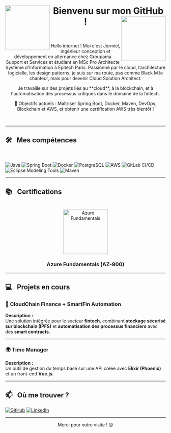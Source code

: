 <div>
  <h1 align="center">
    <img src="https://media.giphy.com/media/v1.Y2lkPTc5MGI3NjExaHdxNnk2YXdqM2N3eGV2bmp3eDNzOWF5NmZjOWM0dG1hMWJtMmZ1NiZlcD12MV9pbnRlcm5hbF9naWZfYnlfaWQmY3Q9Zw/BPJmthQ3YRwD6QqcVD/giphy.gif" width="140" align="left"/> 
      Bienvenu sur mon GitHub !
    <img src="https://media.giphy.com/media/v1.Y2lkPTc5MGI3NjExaHdxNnk2YXdqM2N3eGV2bmp3eDNzOWF5NmZjOWM0dG1hMWJtMmZ1NiZlcD12MV9pbnRlcm5hbF9naWZfYnlfaWQmY3Q9Zw/BPJmthQ3YRwD6QqcVD/giphy.gif" width="140" align="right"/> 
  </h1>   
</div>

<br>

<div align="center">
  <p>Hello internet ! Moi c'est Jermiel, ingénieur conception et développement en alternance chez Groupama Support et Services et étudiant en MSc Pro Architecte Système d'Information à Epitech Paris. Passionné par le cloud, l’architecture logicielle, les design patterns, je suis sur ma route, pas comme Black M le chanteur, mais pour devenir Cloud Solution Architect.</p>
  
  <p>Je travaille sur des projets liés au **cloud**, à la blockchain, et à l'automatisation des processus critiques dans le domaine de la fintech.</p>
  
  <p>🚀 Objectifs actuels : Maîtriser Spring Boot, Docker, Maven, DevOps, Blockchain et AWS, et obtenir une certification AWS très bientôt !</p>
</div>

<br>

---

<h2>🛠 &nbsp; Mes compétences</h2>
<br>
<p>
  <img alt="Java" src="https://img.shields.io/badge/Java-%23ED8B00.svg?style=for-the-badge&logo=java&logoColor=white" />
  <img alt="Spring Boot" src="https://img.shields.io/badge/Spring%20Boot-%236DB33F.svg?style=for-the-badge&logo=springboot&logoColor=white" />
  <img alt="Docker" src="https://img.shields.io/badge/-Docker-46a2f1?style=for-the-badge&logo=docker&logoColor=white" />
  <img alt="PostgreSQL" src="https://img.shields.io/badge/PostgreSQL-%23316192.svg?style=for-the-badge&logo=postgresql&logoColor=white" />
  <img alt="AWS" src="https://img.shields.io/badge/AWS-%23FF9900.svg?style=for-the-badge&logo=amazon-aws&logoColor=white" />
  <img alt="GitLab CI/CD" src="https://img.shields.io/badge/GitLab%20CI%2FCD-%23FC6D26.svg?style=for-the-badge&logo=gitlab&logoColor=white" />
  <img alt="Eclipse Modeling Tools" src="https://img.shields.io/badge/Eclipse%20Modeling%20Tools-%232C2255.svg?style=for-the-badge&logo=eclipse&logoColor=white" />
  <img alt="Maven" src="https://img.shields.io/badge/Apache%20Maven-C71A36?style=for-the-badge&logo=apache-maven&logoColor=white" />
</p>

---

<h2>📚 &nbsp; Certifications</h2>
<br>
<div align="center">
  <a href="https://learn.microsoft.com/fr-fr/credentials/certifications/azure-fundamentals/">
    <img alt="Azure Fundamentals" src="https://training.cellenza.com/wp-content/uploads/2021/07/AZ900.png" width="140" align="center" />
  </a>
  <h3 align="center">
    Azure Fundamentals (AZ-900)
  </h3>
</div>

---

<h2>💻 &nbsp; Projets en cours</h2>

### 🔗 **CloudChain Finance + SmartFin Automation**
**Description :**  
Une solution intégrée pour le secteur **fintech**, combinant **stockage sécurisé sur blockchain (IPFS)** et **automatisation des processus financiers** avec des **smart contracts**.

---

### 🌍 **Time Manager**
**Description :**  
Un outil de gestion du temps basé sur une API créée avec **Elixir (Phoenix)** et un front-end **Vue.js**.

---

<h2>📫 &nbsp; Où me trouver ?</h2>
<p>
  <a href="https://github.com/[ton-github]" target="_blank"><img alt="GitHub" src="https://img.shields.io/badge/GitHub-%2312100E.svg?style=for-the-badge&logo=github&logoColor=white" /></a>
  <a href="https://www.linkedin.com/in/[ton-linkedin]" target="_blank"><img alt="LinkedIn" src="https://img.shields.io/badge/LinkedIn-%230077B5.svg?style=for-the-badge&logo=linkedin&logoColor=white" /></a>
</p>

---

<p align="center">Merci pour votre visite ! 😊</p>
